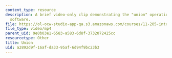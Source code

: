 ```yaml
---
content_type: resource
description: A brief video-only clip demonstrating the "union" operation in ArcGIS
  software.
file: https://ol-ocw-studio-app-qa.s3.amazonaws.com/courses/11-205-introduction-to-spatial-analysis-fall-2019/a2892d9f16afda3395af6d94f9bc23b3_MIT11_205F19_union.mp4
file_type: video/mp4
parent_uid: 9e0b03e1-6583-a583-6d8f-3732072425cc
resourcetype: Other
title: Union
uid: a2892d9f-16af-da33-95af-6d94f9bc23b3
---
```

